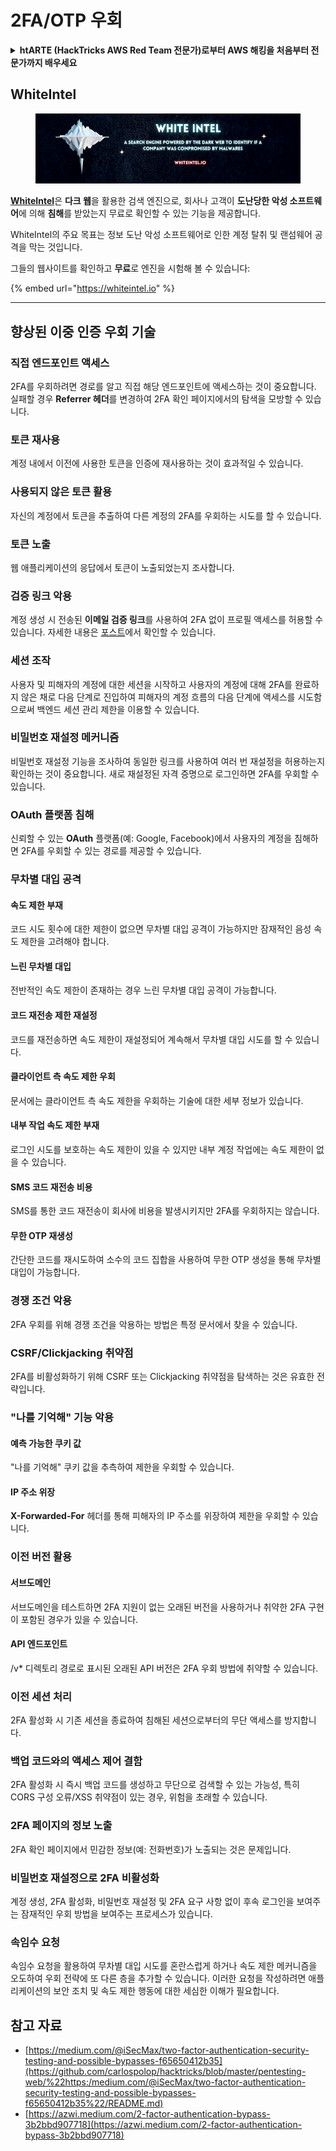 # 2FA/OTP 우회

<details>

<summary><strong>htARTE (HackTricks AWS Red Team 전문가)로부터 AWS 해킹을 처음부터 전문가까지 배우세요</strong></summary>

HackTricks를 지원하는 다른 방법:

* **회사가 HackTricks에 광고되길 원하거나 HackTricks를 PDF로 다운로드**하려면 [**구독 요금제**](https://github.com/sponsors/carlospolop)를 확인하세요!
* [**공식 PEASS & HackTricks 스왜그**](https://peass.creator-spring.com)를 구매하세요
* [**The PEASS Family**](https://opensea.io/collection/the-peass-family)를 발견하세요, 당사의 독점 [**NFTs**](https://opensea.io/collection/the-peass-family) 컬렉션
* **Discord 그룹**에 **가입**하세요 💬(https://discord.gg/hRep4RUj7f) 또는 [**텔레그램 그룹**](https://t.me/peass)에 가입하거나 **Twitter** 🐦 [**@carlospolopm**](https://twitter.com/hacktricks\_live)를 **팔로우**하세요.
* **HackTricks** 및 **HackTricks Cloud** github 저장소로 **PR 제출**하여 해킹 트릭을 **공유**하세요.

</details>

## WhiteIntel

<figure><img src=".gitbook/assets/image (1224).png" alt=""><figcaption></figcaption></figure>

[**WhiteIntel**](https://whiteintel.io)은 **다크 웹**을 활용한 검색 엔진으로, 회사나 고객이 **도난당한 악성 소프트웨어**에 의해 **침해**를 받았는지 무료로 확인할 수 있는 기능을 제공합니다.

WhiteIntel의 주요 목표는 정보 도난 악성 소프트웨어로 인한 계정 탈취 및 랜섬웨어 공격을 막는 것입니다.

그들의 웹사이트를 확인하고 **무료**로 엔진을 시험해 볼 수 있습니다:

{% embed url="https://whiteintel.io" %}

---

## **향상된 이중 인증 우회 기술**

### **직접 엔드포인트 액세스**

2FA를 우회하려면 경로를 알고 직접 해당 엔드포인트에 액세스하는 것이 중요합니다. 실패할 경우 **Referrer 헤더**를 변경하여 2FA 확인 페이지에서의 탐색을 모방할 수 있습니다.

### **토큰 재사용**

계정 내에서 이전에 사용한 토큰을 인증에 재사용하는 것이 효과적일 수 있습니다.

### **사용되지 않은 토큰 활용**

자신의 계정에서 토큰을 추출하여 다른 계정의 2FA를 우회하는 시도를 할 수 있습니다.

### **토큰 노출**

웹 애플리케이션의 응답에서 토큰이 노출되었는지 조사합니다.

### **검증 링크 악용**

계정 생성 시 전송된 **이메일 검증 링크**를 사용하여 2FA 없이 프로필 액세스를 허용할 수 있습니다. 자세한 내용은 [포스트](https://srahulceh.medium.com/behind-the-scenes-of-a-security-bug-the-perils-of-2fa-cookie-generation-496d9519771b)에서 확인할 수 있습니다.

### **세션 조작**

사용자 및 피해자의 계정에 대한 세션을 시작하고 사용자의 계정에 대해 2FA를 완료하지 않은 채로 다음 단계로 진입하여 피해자의 계정 흐름의 다음 단계에 액세스를 시도함으로써 백엔드 세션 관리 제한을 이용할 수 있습니다.

### **비밀번호 재설정 메커니즘**

비밀번호 재설정 기능을 조사하여 동일한 링크를 사용하여 여러 번 재설정을 허용하는지 확인하는 것이 중요합니다. 새로 재설정된 자격 증명으로 로그인하면 2FA를 우회할 수 있습니다.

### **OAuth 플랫폼 침해**

신뢰할 수 있는 **OAuth** 플랫폼(예: Google, Facebook)에서 사용자의 계정을 침해하면 2FA를 우회할 수 있는 경로를 제공할 수 있습니다.

### **무차별 대입 공격**

#### **속도 제한 부재**

코드 시도 횟수에 대한 제한이 없으면 무차별 대입 공격이 가능하지만 잠재적인 음성 속도 제한을 고려해야 합니다.

#### **느린 무차별 대입**

전반적인 속도 제한이 존재하는 경우 느린 무차별 대입 공격이 가능합니다.

#### **코드 재전송 제한 재설정**

코드를 재전송하면 속도 제한이 재설정되어 계속해서 무차별 대입 시도를 할 수 있습니다.

#### **클라이언트 측 속도 제한 우회**

문서에는 클라이언트 측 속도 제한을 우회하는 기술에 대한 세부 정보가 있습니다.

#### **내부 작업 속도 제한 부재**

로그인 시도를 보호하는 속도 제한이 있을 수 있지만 내부 계정 작업에는 속도 제한이 없을 수 있습니다.

#### **SMS 코드 재전송 비용**

SMS를 통한 코드 재전송이 회사에 비용을 발생시키지만 2FA를 우회하지는 않습니다.

#### **무한 OTP 재생성**

간단한 코드를 재시도하여 소수의 코드 집합을 사용하여 무한 OTP 생성을 통해 무차별 대입이 가능합니다.

### **경쟁 조건 악용**

2FA 우회를 위해 경쟁 조건을 악용하는 방법은 특정 문서에서 찾을 수 있습니다.

### **CSRF/Clickjacking 취약점**

2FA를 비활성화하기 위해 CSRF 또는 Clickjacking 취약점을 탐색하는 것은 유효한 전략입니다.

### **"나를 기억해" 기능 악용**

#### **예측 가능한 쿠키 값**

"나를 기억해" 쿠키 값을 추측하여 제한을 우회할 수 있습니다.

#### **IP 주소 위장**

**X-Forwarded-For** 헤더를 통해 피해자의 IP 주소를 위장하여 제한을 우회할 수 있습니다.

### **이전 버전 활용**

#### **서브도메인**

서브도메인을 테스트하면 2FA 지원이 없는 오래된 버전을 사용하거나 취약한 2FA 구현이 포함된 경우가 있을 수 있습니다.

#### **API 엔드포인트**

/v\* 디렉토리 경로로 표시된 오래된 API 버전은 2FA 우회 방법에 취약할 수 있습니다.

### **이전 세션 처리**

2FA 활성화 시 기존 세션을 종료하여 침해된 세션으로부터의 무단 액세스를 방지합니다.

### **백업 코드와의 액세스 제어 결함**

2FA 활성화 시 즉시 백업 코드를 생성하고 무단으로 검색할 수 있는 가능성, 특히 CORS 구성 오류/XSS 취약점이 있는 경우, 위험을 초래할 수 있습니다.

### **2FA 페이지의 정보 노출**

2FA 확인 페이지에서 민감한 정보(예: 전화번호)가 노출되는 것은 문제입니다.

### **비밀번호 재설정으로 2FA 비활성화**

계정 생성, 2FA 활성화, 비밀번호 재설정 및 2FA 요구 사항 없이 후속 로그인을 보여주는 잠재적인 우회 방법을 보여주는 프로세스가 있습니다.

### **속임수 요청**

속임수 요청을 활용하여 무차별 대입 시도를 혼란스럽게 하거나 속도 제한 메커니즘을 오도하여 우회 전략에 또 다른 층을 추가할 수 있습니다. 이러한 요청을 작성하려면 애플리케이션의 보안 조치 및 속도 제한 행동에 대한 세심한 이해가 필요합니다.

## 참고 자료

* [https://medium.com/@iSecMax/two-factor-authentication-security-testing-and-possible-bypasses-f65650412b35](https://github.com/carlospolop/hacktricks/blob/master/pentesting-web/%22https:/medium.com/@iSecMax/two-factor-authentication-security-testing-and-possible-bypasses-f65650412b35%22/README.md)
* [https://azwi.medium.com/2-factor-authentication-bypass-3b2bbd907718](https://azwi.medium.com/2-factor-authentication-bypass-3b2bbd907718)
